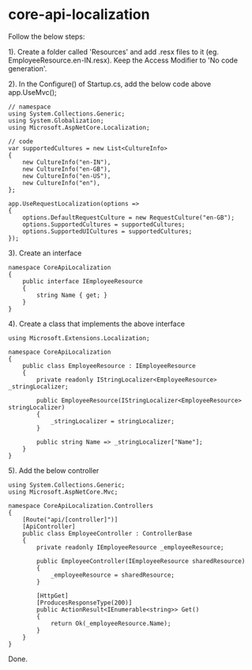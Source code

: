# core-api-localization

Follow the below steps:

1). Create a folder called 'Resources' and add .resx files to it (eg. EmployeeResource.en-IN.resx). 
    Keep the Access Modifier to 'No code generation'.
    
2). In the Configure() of Startup.cs, add the below code above app.UseMvc();

    // namespace
    using System.Collections.Generic;
    using System.Globalization;
    using Microsoft.AspNetCore.Localization;

    // code
    var supportedCultures = new List<CultureInfo>
    {
        new CultureInfo("en-IN"),
        new CultureInfo("en-GB"),
        new CultureInfo("en-US"),
        new CultureInfo("en"),
    };

    app.UseRequestLocalization(options =>
    {
        options.DefaultRequestCulture = new RequestCulture("en-GB");
        options.SupportedCultures = supportedCultures;
        options.SupportedUICultures = supportedCultures;
    });
            
3). Create an interface
    
    namespace CoreApiLocalization
    {
        public interface IEmployeeResource
        {
            string Name { get; }
        }
    }
    
4). Create a class that implements the above interface

    using Microsoft.Extensions.Localization;

    namespace CoreApiLocalization
    {
        public class EmployeeResource : IEmployeeResource
        {
            private readonly IStringLocalizer<EmployeeResource> _stringLocalizer;

            public EmployeeResource(IStringLocalizer<EmployeeResource> stringLocalizer)   
            {
                _stringLocalizer = stringLocalizer;
            }

            public string Name => _stringLocalizer["Name"];
        }
    }

5). Add the below controller

    using System.Collections.Generic;
    using Microsoft.AspNetCore.Mvc;

    namespace CoreApiLocalization.Controllers
    {
        [Route("api/[controller]")]
        [ApiController]
        public class EmployeeController : ControllerBase
        {
            private readonly IEmployeeResource _employeeResource;

            public EmployeeController(IEmployeeResource sharedResource)
            {
                _employeeResource = sharedResource;
            }

            [HttpGet]
            [ProducesResponseType(200)]
            public ActionResult<IEnumerable<string>> Get()
            {
                return Ok(_employeeResource.Name);
            }
        }
    }
    
Done.
